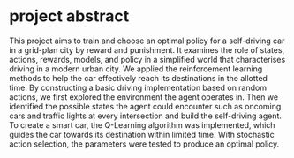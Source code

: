 # project abstract
This project aims to train and choose an optimal policy for a self-driving car in a grid-plan city by reward and punishment. It examines the role of states, actions, rewards, models, and policy in a simplified world that characterises driving in a modern urban city. We applied the reinforcement learning methods to help the car effectively reach its destinations in the allotted time. By constructing a basic driving implementation based on random actions, we first explored the environment the agent operates in. Then we identified the possible states the agent could encounter such as oncoming cars and traffic lights at every intersection and build the self-driving agent. To create a smart car, the Q-Learning algorithm was implemented, which guides the car towards its destination within limited time. With stochastic action selection, the parameters were tested to produce an optimal policy.

